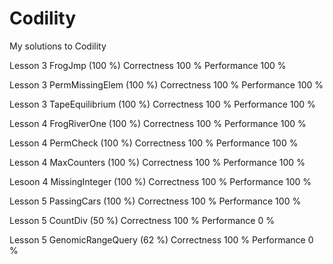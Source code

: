 # Codility
My solutions to Codility

Lesson 3 FrogJmp          (100 %)     Correctness 100 %     Performance 100 %

Lesson 3 PermMissingElem  (100 %)     Correctness 100 %     Performance 100 %

Lesson 3 TapeEquilibrium  (100 %)     Correctness 100 %     Performance 100 %

Lesson 4 FrogRiverOne     (100 %)     Correctness 100 %     Performance 100 %

Lesson 4 PermCheck        (100 %)     Correctness 100 %     Performance 100 %

Lesson 4 MaxCounters      (100 %)     Correctness 100 %     Performance 100 %  

Lesoon 4 MissingInteger   (100 %)     Correctness 100 %     Performance 100 %

Lesson 5 PassingCars      (100 %)     Correctness 100 %     Performance 100 %

Lesson 5 CountDiv         (50  %)     Correctness 100 %     Performance 0   %

Lesson 5 GenomicRangeQuery  (62  %)   Correctness 100 %     Performance 0   %
